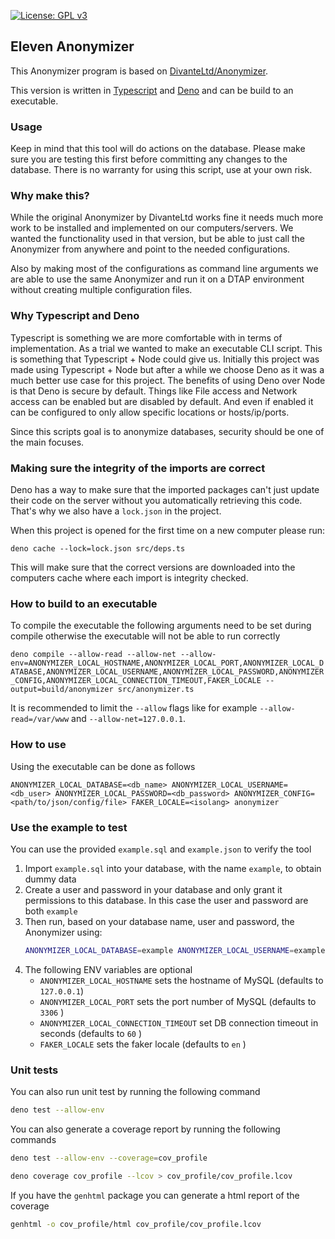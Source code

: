 [![License: GPL v3](https://img.shields.io/badge/License-GPLv3-blue.svg)](https://www.gnu.org/licenses/gpl-3.0)

## Eleven Anonymizer

This Anonymizer program is based on [DivanteLtd/Anonymizer](https://github.com/DivanteLtd/anonymizer).

This version is written in [Typescript](https://www.typescriptlang.org/) and [Deno](https://deno.land) and can be build
to an executable.

### Usage

Keep in mind that this tool will do actions on the database. Please make sure you are testing this first before
committing any changes to the database.
There is no warranty for using this script, use at your own risk.

### Why make this?

While the original Anonymizer by DivanteLtd works fine it needs much more work to be installed and implemented on our
computers/servers.
We wanted the functionality used in that version, but be able to just call the Anonymizer from anywhere and point to the
needed configurations.

Also by making most of the configurations as command line arguments we are able to use the same Anonymizer and run it on
a DTAP environment without creating multiple configuration files.

### Why Typescript and Deno

Typescript is something we are more comfortable with in terms of implementation.
As a trial we wanted to make an executable CLI script. This is something that Typescript + Node could give us. Initially
this project was made using Typescript + Node but after a while we choose Deno as it was a much better use case for this
project.
The benefits of using Deno over Node is that Deno is secure by default. Things like File access and Network access can
be enabled but are disabled by default. And even if enabled it can be configured to only allow specific locations or
hosts/ip/ports.

Since this scripts goal is to anonymize databases, security should be one of the main focuses.

### Making sure the integrity of the imports are correct

Deno has a way to make sure that the imported packages can't just update their code on the server without you
automatically retrieving this code.
That's why we also have a `lock.json` in the project.

When this project is opened for the first time on a new computer please run:

```deno cache --lock=lock.json src/deps.ts```

This will make sure that the correct versions are downloaded into the computers cache where each import is integrity
checked.

### How to build to an executable

To compile the executable the following arguments need to be set during compile otherwise the executable will not be
able to run correctly

```deno compile --allow-read --allow-net --allow-env=ANONYMIZER_LOCAL_HOSTNAME,ANONYMIZER_LOCAL_PORT,ANONYMIZER_LOCAL_DATABASE,ANONYMIZER_LOCAL_USERNAME,ANONYMIZER_LOCAL_PASSWORD,ANONYMIZER_CONFIG,ANONYMIZER_LOCAL_CONNECTION_TIMEOUT,FAKER_LOCALE --output=build/anonymizer src/anonymizer.ts```

It is recommended to limit the `--allow` flags like for example `--allow-read=/var/www` and `--allow-net=127.0.0.1`.

### How to use

Using the executable can be done as follows

```ANONYMIZER_LOCAL_DATABASE=<db_name> ANONYMIZER_LOCAL_USERNAME=<db_user> ANONYMIZER_LOCAL_PASSWORD=<db_password> ANONYMIZER_CONFIG=<path/to/json/config/file> FAKER_LOCALE=<isolang> anonymizer```

### Use the example to test

You can use the provided `example.sql` and `example.json` to verify the tool

1. Import `example.sql` into your database, with the name `example`, to obtain dummy data 
2. Create a user and password in your database and only grant it permissions to this database. In this case the user and password are both `example`
3. Then run, based on your database name, user and password, the Anonymizer using:
   ```bash
   ANONYMIZER_LOCAL_DATABASE=example ANONYMIZER_LOCAL_USERNAME=example ANONYMIZER_LOCAL_PASSWORD=example ANONYMIZER_CONFIG=./example/example.json FAKER_LOCALE=en anonymizer
   ```
4. The following ENV variables are optional
    * `ANONYMIZER_LOCAL_HOSTNAME` sets the hostname of MySQL (defaults to `127.0.0.1`)
    * `ANONYMIZER_LOCAL_PORT` sets the port number of MySQL (defaults to `3306` )
    * `ANONYMIZER_LOCAL_CONNECTION_TIMEOUT` set DB connection timeout in seconds (defaults to `60` )
    * `FAKER_LOCALE` sets the faker locale (defaults to `en` )

### Unit tests

You can also run unit test by running the following command

``` bash
deno test --allow-env
```

You can also generate a coverage report by running the following commands

``` bash
deno test --allow-env --coverage=cov_profile
```

```bash
deno coverage cov_profile --lcov > cov_profile/cov_profile.lcov
```

If you have the `genhtml` package you can generate a html report of the coverage

```bash
genhtml -o cov_profile/html cov_profile/cov_profile.lcov
```

